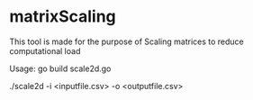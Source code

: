 # matrixScaling
This tool is made for the purpose of Scaling matrices to reduce computational load

Usage:
go build scale2d.go

./scale2d -i <inputfile.csv> -o <outputfile.csv>
